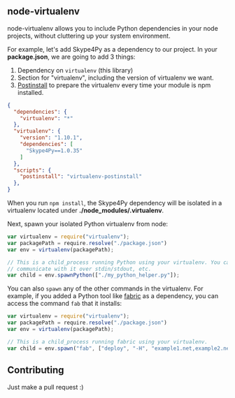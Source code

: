 ## node-virtualenv

node-virtualenv allows you to include Python dependencies in your node projects,
without cluttering up your system environment.

For example, let's add Skype4Py as a dependency to our project. In your
**package.json**, we are going to add 3 things:

1. Dependency on `virtualenv` (this library)
2. Section for "virtualenv", including the version of virtualenv we want.
3. [Postinstall](https://npmjs.org/doc/scripts.html) to prepare the virtualenv
   every time your module is npm installed.

```json
{
  "dependencies": {
    "virtualenv": "*"
  },
  "virtualenv": {
    "version": "1.10.1",
    "dependencies": [
      "Skype4Py==1.0.35"
    ]
  },
  "scripts": {
    "postinstall": "virtualenv-postinstall"
  },
}
```

When you run `npm install`, the Skype4Py dependency will be isolated
in a virtualenv located under **./node_modules/.virtualenv**.

Next, spawn your isolated Python virtualenv from node:

```javascript
var virtualenv = require("virtualenv");
var packagePath = require.resolve("./package.json")
var env = virtualenv(packagePath);

// This is a child_process running Python using your virtualenv. You can
// communicate with it over stdin/stdout, etc.
var child = env.spawnPython(["./my_python_helper.py"]);
```

You can also `spawn` any of the other commands in the virtualenv. For example,
if you added a Python tool like [fabric](http://docs.fabfile.org/en/1.8/) as
a dependency, you can access the command `fab` that it installs:

```javascript
var virtualenv = require("virtualenv");
var packagePath = require.resolve("./package.json")
var env = virtualenv(packagePath);

// This is a child_process running fabric using your virtualenv.
var child = env.spawn("fab", ["deploy", "-H", "example1.net,example2.net"]);
```

## Contributing

Just make a pull request :)
